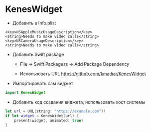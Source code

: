 # KenesWidget

- Добавить в Info.plist

```
<key>NSAppleMusicUsageDescription</key>
<string>Needs to make video calls</string>
<key>NSCameraUsageDescription</key>
<string>Needs to make video calls</string>
```
- Добавить Swift package

  - File -> Swift Packagess -> Add Package Dependency

  - Использовать URL https://github.com/kmadiar/KenesWidget

- Импортировать сам виджет 
```swift
import KenesWidget
```

- Добавить код создания виджета, использовать хост системы
```swift
let url = URL(string: "https://example.com")!
if let widget = KenesWidet(url) {
    present(widget, animated: true)
}
```
